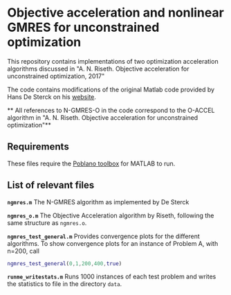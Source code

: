 # Objective acceleration and nonlinear GMRES for unconstrained optimization

This repository contains implementations of two optimization acceleration algorithms
discussed in "A. N. Riseth. Objective acceleration for unconstrained optimization, 2017"

The code contains modifications of the original Matlab code provided by Hans De Sterck on his
[website](http://math.uwaterloo.ca/amath-numerical-analysis-and-scientific-computing-group/hans-de-stercks-homepage/software-prof-hans-de-sterck/matlab-code-n-gmres-optimization).

** All references to N-GMRES-O in the code correspond to the O-ACCEL algorithm in "A. N. Riseth. Objective acceleration for unconstrained optimization"**

## Requirements
These files require the [Poblano toolbox](https://software.sandia.gov/trac/poblano) for MATLAB to run.

## List of relevant files

**`ngmres.m`** The N-GMRES algorithm as implemented by De Sterck

**`ngmres_o.m`** The Objective Acceleration algorithm by Riseth, following the same structure as `ngmres.o`.

**`ngmres_test_general.m`** Provides convergence plots for the different algorithms.
To show convergence plots for an instance of Problem A, with n=200, call
``` matlab
ngmres_test_general(0,1,200,400,true)
```

**`runme_writestats.m`** Runs 1000 instances of each test problem and writes the statistics to file in the directory `data`.
